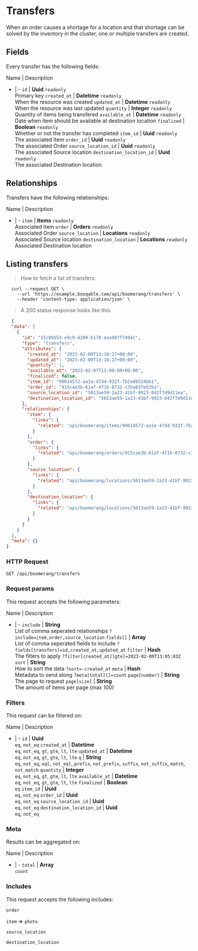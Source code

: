 # Transfers

When an order causes a shortage for a location and that shortage can be solved by the inventory in the cluster, one or multiple transfers are created.

## Fields
Every transfer has the following fields:

Name | Description
- | -
`id` | **Uuid** `readonly`<br>Primary key
`created_at` | **Datetime** `readonly`<br>When the resource was created
`updated_at` | **Datetime** `readonly`<br>When the resource was last updated
`quantity` | **Integer** `readonly`<br>Quantity of items being transfered
`available_at` | **Datetime** `readonly`<br>Date when item should be available at destination location
`finalized` | **Boolean** `readonly`<br>Whether or not the transfer has completed
`item_id` | **Uuid** `readonly`<br>The associated Item
`order_id` | **Uuid** `readonly`<br>The associated Order
`source_location_id` | **Uuid** `readonly`<br>The associated Source location
`destination_location_id` | **Uuid** `readonly`<br>The associated Destination location


## Relationships
Transfers have the following relationships:

Name | Description
- | -
`item` | **Items** `readonly`<br>Associated Item
`order` | **Orders** `readonly`<br>Associated Order
`source_location` | **Locations** `readonly`<br>Associated Source location
`destination_location` | **Locations** `readonly`<br>Associated Destination location


## Listing transfers



> How to fetch a list of transfers:

```shell
  curl --request GET \
    --url 'https://example.booqable.com/api/boomerang/transfers' \
    --header 'content-type: application/json' \
```

> A 200 status response looks like this:

```json
  {
  "data": [
    {
      "id": "15c89553-e9c9-4209-b178-eaa987f7494c",
      "type": "transfers",
      "attributes": {
        "created_at": "2023-02-09T13:10:27+00:00",
        "updated_at": "2023-02-09T13:10:27+00:00",
        "quantity": 1,
        "available_at": "2023-02-07T13:00:00+00:00",
        "finalized": false,
        "item_id": "99614572-aa1e-47d4-932f-7b2e88524bb1",
        "order_id": "915cae3b-61af-4f16-8732-c35a837e535a",
        "source_location_id": "5013ae59-1a23-41bf-9923-842f7d9d11ea",
        "destination_location_id": "5013ae59-1a23-41bf-9923-842f7d9d11ea"
      },
      "relationships": {
        "item": {
          "links": {
            "related": "api/boomerang/items/99614572-aa1e-47d4-932f-7b2e88524bb1"
          }
        },
        "order": {
          "links": {
            "related": "api/boomerang/orders/915cae3b-61af-4f16-8732-c35a837e535a"
          }
        },
        "source_location": {
          "links": {
            "related": "api/boomerang/locations/5013ae59-1a23-41bf-9923-842f7d9d11ea"
          }
        },
        "destination_location": {
          "links": {
            "related": "api/boomerang/locations/5013ae59-1a23-41bf-9923-842f7d9d11ea"
          }
        }
      }
    }
  ],
  "meta": {}
}
```

### HTTP Request

`GET /api/boomerang/transfers`

### Request params

This request accepts the following parameters:

Name | Description
- | -
`include` | **String** <br>List of comma seperated relationships `?include=item,order,source_location`
`fields[]` | **Array** <br>List of comma seperated fields to include `?fields[transfers]=id,created_at,updated_at`
`filter` | **Hash** <br>The filters to apply `?filter[created_at][gte]=2023-02-09T13:05:03Z`
`sort` | **String** <br>How to sort the data `?sort=-created_at`
`meta` | **Hash** <br>Metadata to send along `?meta[total][]=count`
`page[number]` | **String** <br>The page to request
`page[size]` | **String** <br>The amount of items per page (max 100)


### Filters

This request can be filtered on:

Name | Description
- | -
`id` | **Uuid** <br>`eq`, `not_eq`
`created_at` | **Datetime** <br>`eq`, `not_eq`, `gt`, `gte`, `lt`, `lte`
`updated_at` | **Datetime** <br>`eq`, `not_eq`, `gt`, `gte`, `lt`, `lte`
`q` | **String** <br>`eq`, `not_eq`, `eql`, `not_eql`, `prefix`, `not_prefix`, `suffix`, `not_suffix`, `match`, `not_match`
`quantity` | **Integer** <br>`eq`, `not_eq`, `gt`, `gte`, `lt`, `lte`
`available_at` | **Datetime** <br>`eq`, `not_eq`, `gt`, `gte`, `lt`, `lte`
`finalized` | **Boolean** <br>`eq`
`item_id` | **Uuid** <br>`eq`, `not_eq`
`order_id` | **Uuid** <br>`eq`, `not_eq`
`source_location_id` | **Uuid** <br>`eq`, `not_eq`
`destination_location_id` | **Uuid** <br>`eq`, `not_eq`


### Meta

Results can be aggregated on:

Name | Description
- | -
`total` | **Array** <br>`count`


### Includes

This request accepts the following includes:

`order`


`item` => 
`photo`




`source_location`


`destination_location`





